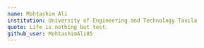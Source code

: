 ```yaml
---
name: Mohtashim Ali
institution: University of Engineering and Technology Taxila
quote: Life is nothing but test.
github_user: MohtashimAli85
---
```


